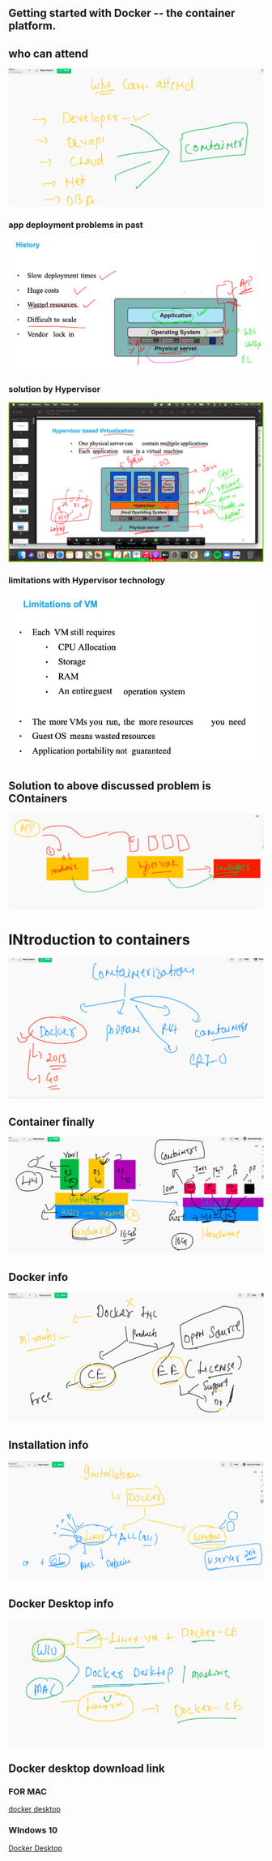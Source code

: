 ## Getting started with Docker -- the container platform.

## who can attend

<img src="at.png">

### app deployment problems in past

<img src="app_prob.png">

### solution by Hypervisor 

<img src="hyper.png">


### limitations with Hypervisor technology 

<img src="vmlimit.png">


## Solution to above discussed problem is COntainers 

<img src="cont.png">


# INtroduction to containers 

<img src="contplt.png">

## Container finally 

<img src="container.png">

## Docker info 

<img src="info.png">

## Installation info 

<img src="install.png">

## Docker Desktop info 

<img src="dd.png">

## Docker desktop download link 

### FOR MAC 

[docker desktop](https://hub.docker.com/editions/community/docker-ce-desktop-mac)

### WIndows 10 

[Docker Desktop](https://docs.docker.com/docker-for-windows/install/)






